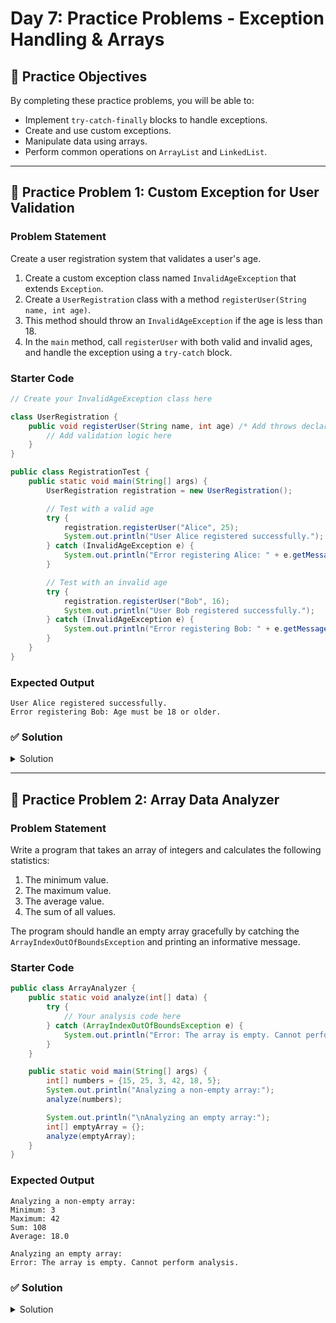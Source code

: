 # Day 7: Practice Problems - Exception Handling & Arrays

## 🎯 Practice Objectives

By completing these practice problems, you will be able to:
- Implement `try-catch-finally` blocks to handle exceptions.
- Create and use custom exceptions.
- Manipulate data using arrays.
- Perform common operations on `ArrayList` and `LinkedList`.

---

## 🧩 Practice Problem 1: Custom Exception for User Validation

### Problem Statement
Create a user registration system that validates a user's age.
1.  Create a custom exception class named `InvalidAgeException` that extends `Exception`.
2.  Create a `UserRegistration` class with a method `registerUser(String name, int age)`.
3.  This method should throw an `InvalidAgeException` if the age is less than 18.
4.  In the `main` method, call `registerUser` with both valid and invalid ages, and handle the exception using a `try-catch` block.

### Starter Code
```java
// Create your InvalidAgeException class here

class UserRegistration {
    public void registerUser(String name, int age) /* Add throws declaration */ {
        // Add validation logic here
    }
}

public class RegistrationTest {
    public static void main(String[] args) {
        UserRegistration registration = new UserRegistration();

        // Test with a valid age
        try {
            registration.registerUser("Alice", 25);
            System.out.println("User Alice registered successfully.");
        } catch (InvalidAgeException e) {
            System.out.println("Error registering Alice: " + e.getMessage());
        }

        // Test with an invalid age
        try {
            registration.registerUser("Bob", 16);
            System.out.println("User Bob registered successfully.");
        } catch (InvalidAgeException e) {
            System.out.println("Error registering Bob: " + e.getMessage());
        }
    }
}
```

### Expected Output
```
User Alice registered successfully.
Error registering Bob: Age must be 18 or older.
```

### ✅ Solution
<details>
<summary>Solution</summary>

```java
// Custom exception class
class InvalidAgeException extends Exception {
    public InvalidAgeException(String message) {
        super(message);
    }
}

class UserRegistration {
    public void registerUser(String name, int age) throws InvalidAgeException {
        if (age < 18) {
            throw new InvalidAgeException("Age must be 18 or older.");
        }
        System.out.println("Registering user: " + name);
    }
}

public class RegistrationTest {
    public static void main(String[] args) {
        UserRegistration registration = new UserRegistration();

        // Test with a valid age
        try {
            registration.registerUser("Alice", 25);
            System.out.println("User Alice registered successfully.");
        } catch (InvalidAgeException e) {
            System.out.println("Error registering Alice: " + e.getMessage());
        }

        // Test with an invalid age
        try {
            registration.registerUser("Bob", 16);
            System.out.println("User Bob registered successfully.");
        } catch (InvalidAgeException e) {
            System.out.println("Error registering Bob: " + e.getMessage());
        }
    }
}
```
</details>

---

## 🧩 Practice Problem 2: Array Data Analyzer

### Problem Statement
Write a program that takes an array of integers and calculates the following statistics:
1.  The minimum value.
2.  The maximum value.
3.  The average value.
4.  The sum of all values.

The program should handle an empty array gracefully by catching the `ArrayIndexOutOfBoundsException` and printing an informative message.

### Starter Code
```java
public class ArrayAnalyzer {
    public static void analyze(int[] data) {
        try {
            // Your analysis code here
        } catch (ArrayIndexOutOfBoundsException e) {
            System.out.println("Error: The array is empty. Cannot perform analysis.");
        }
    }

    public static void main(String[] args) {
        int[] numbers = {15, 25, 3, 42, 18, 5};
        System.out.println("Analyzing a non-empty array:");
        analyze(numbers);

        System.out.println("\nAnalyzing an empty array:");
        int[] emptyArray = {};
        analyze(emptyArray);
    }
}
```

### Expected Output
```
Analyzing a non-empty array:
Minimum: 3
Maximum: 42
Sum: 108
Average: 18.0

Analyzing an empty array:
Error: The array is empty. Cannot perform analysis.
```

### ✅ Solution
<details>
<summary>Solution</summary>

```java
import java.util.Arrays;

public class ArrayAnalyzer {
    public static void analyze(int[] data) {
        if (data == null || data.length == 0) {
            System.out.println("Error: The array is empty or null. Cannot perform analysis.");
            return;
        }

        int min = data[0];
        int max = data[0];
        int sum = 0;

        for (int num : data) {
            if (num < min) {
                min = num;
            }
            if (num > max) {
                max = num;
            }
            sum += num;
        }

        double average = (double) sum / data.length;

        System.out.println("Minimum: " + min);
        System.out.println("Maximum: " + max);
        System.out.println("Sum: " + sum);
        System.out.println("Average: " + average);
    }

    public static void main(String[] args) {
        int[] numbers = {15, 25, 3, 42, 18, 5};
        System.out.println("Analyzing a non-empty array:");
        analyze(numbers);

        System.out.println("\nAnalyzing an empty array:");
        int[] emptyArray = {};
        analyze(emptyArray);
    }
}
```
</details>